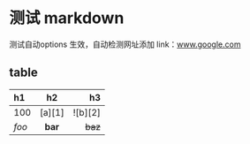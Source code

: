 # 测试 markdown

测试自动options 生效，自动检测网址添加 link：www.google.com

## table

| h1    |    h2   |      h3 |
|:------|:-------:|--------:|
| 100   | [a][1]  | ![b][2] |
| *foo* | **bar** | ~~baz~~ |
